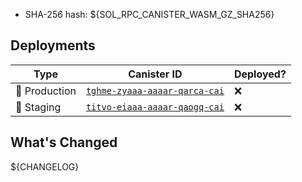 - SHA-256 hash: ${SOL_RPC_CANISTER_WASM_GZ_SHA256}

## Deployments

| Type                | Canister ID                                                                                                  | Deployed? |
|---------------------|--------------------------------------------------------------------------------------------------------------|-----------|
| :rocket: Production | [`tghme-zyaaa-aaaar-qarca-cai`](https://dashboard.internetcomputer.org/canister/tghme-zyaaa-aaaar-qarca-cai) | :x:       |
| :test_tube: Staging | [`titvo-eiaaa-aaaar-qaogq-cai`](https://dashboard.internetcomputer.org/canister/titvo-eiaaa-aaaar-qaogq-cai) | :x:       |

## What's Changed

${CHANGELOG}
